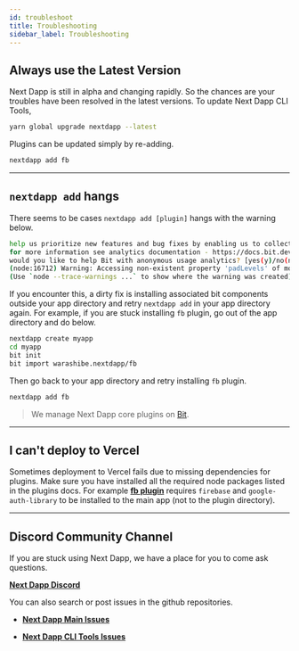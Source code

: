 ```yaml
---
id: troubleshoot
title: Troubleshooting
sidebar_label: Troubleshooting
---
```


## Always use the Latest Version

Next Dapp is still in alpha and changing rapidly. So the chances are your troubles have been resolved in the latest versions. To update Next Dapp CLI Tools,

```bash
yarn global upgrade nextdapp --latest
```

Plugins can be updated simply by re-adding.

```bash
nextdapp add fb
```
---

## `nextdapp add` hangs

There seems to be cases `nextdapp add [plugin]` hangs with the warning below.

```bash
help us prioritize new features and bug fixes by enabling us to collect anonymous statistics about your usage. sharing anonymous usage information is completely voluntary and helps us improve Bit and build a better product.
for more information see analytics documentation - https://docs.bit.dev/docs/conf-analytics
would you like to help Bit with anonymous usage analytics? [yes(y)/no(n)]:  (yes) 
(node:16712) Warning: Accessing non-existent property 'padLevels' of module exports inside circular dependency
(Use `node --trace-warnings ...` to show where the warning was created)
```

If you encounter this, a dirty fix is installing associated bit components outside your app directory and retry `nextdapp add` in your app directory again. For example, if you are stuck installing `fb` plugin, go out of the app directory and do below.

```bash
nextdapp create myapp
cd myapp
bit init
bit import warashibe.nextdapp/fb
```

Then go back to your app directory and retry installing `fb` plugin.

```bash
nextdapp add fb
```

> We manage Next Dapp core plugins on [Bit](https://bit.dev/warashibe/nextdapp).

---

## I can't deploy to Vercel

Sometimes deployment to Vercel fails due to missing dependencies for plugins. Make sure you have installed all the required node packages listed in the plugins docs. For example [**fb plugin**](/next-dapp/docs/plugin-fb) requires `firebase` and `google-auth-library` to be installed to the main app (not to the plugin directory).

---

## Discord Community Channel

If you are stuck using Next Dapp, we have a place for you to come ask questions.

[**Next Dapp Discord**](https://discord.com/invite/MvSsm8x)

You can also search or post issues in the github repositories.

* [**Next Dapp Main Issues**](https://github.com/warashibe/next-dapp/issues)

* [**Next Dapp CLI Tools Issues**](https://github.com/warashibe/nextdapp/issues)
